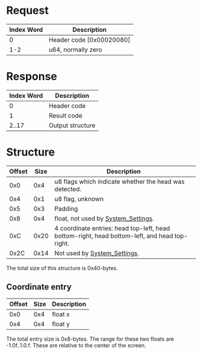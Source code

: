 # Request

| Index Word | Description                |
|------------|----------------------------|
| 0          | Header code \[0x00020080\] |
| 1-2        | u64, normally zero         |

# Response

| Index Word | Description      |
|------------|------------------|
| 0          | Header code      |
| 1          | Result code      |
| 2..17      | Output structure |

# Structure

| Offset | Size | Description                                                                                   |
|--------|------|-----------------------------------------------------------------------------------------------|
| 0x0    | 0x4  | u8 flags which indicate whether the head was detected.                                        |
| 0x4    | 0x1  | u8 flag, unknown                                                                              |
| 0x5    | 0x3  | Padding                                                                                       |
| 0x8    | 0x4  | float, not used by [System_Settings](System_Settings "wikilink").                             |
| 0xC    | 0x20 | 4 coordinate entries: head top-left, head bottom-right, head bottom-left, and head top-right. |
| 0x2C   | 0x14 | Not used by [System_Settings](System_Settings "wikilink").                                    |

The total size of this structure is 0x40-bytes.

## Coordinate entry

| Offset | Size | Description |
|--------|------|-------------|
| 0x0    | 0x4  | float x     |
| 0x4    | 0x4  | float y     |

The total entry size is 0x8-bytes. The range for these two floats are
-1.0f..1.0.f. These are relative to the center of the screen.